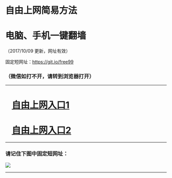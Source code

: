 ﻿# 自由上网简易方法

# 电脑、手机一键翻墙

（2017/10/09 更新，网址有效）

固定短网址：https://git.io/free99

### （微信如打不开，请转到浏览器打开）


***





# &nbsp;&nbsp; <a href="http://ft503721418.fwq-tz-1001.info/fwqtz01.html?t=100900121651 " target="_blank">自由上网入口1</a>
# &nbsp;&nbsp; <a href="http://ft3272829313.fwq-tz-1002.info/fwqtz02.html?t=10090017710 " target="_blank">自由上网入口2</a>
***

### 请记住下图中固定短网址：

<img src="https://s3-us-west-2.amazonaws.com/fwq-1001/yjfq-20170905okok.png" /> 


***

